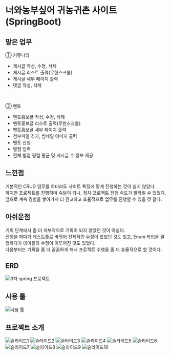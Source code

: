 # 너와농부싶어 귀농귀촌 사이트(SpringBoot)

## 맡은 업무
① 커뮤니티
  - 게시글 작성, 수정, 삭제
  - 게시글 리스트 출력(무한스크롤)
  - 게시글 세부 페이지 출력
  - 댓글 작성, 삭제
  <br>
  
② 멘토
  - 멘토홍보글 작성, 수정, 삭제
  - 멘토홍보글 리스트 출력(무한스크롤)
  - 멘토홍보글 세부 페이지 출력
  - 첨부파일 추가, 썸네일 이미지 출력
  - 멘토 신청
  - 별점 입력
  - 전체 별점 평점 평균 및 게시글 수 정보 제공
  
  
## 느낀점
기본적인 CRUD 업무를 하더라도 사이트 특징에 맞게 진행하는 것이 쉽지 않았다. <br>
하지만 프로젝트를 진행하며 숙달이 되니, 점차 프로젝트 진행 속도가 빨라질 수 있었다. <br>
앞으로 계속 경험을 쌓아가서 더 견고하고 효율적으로 업무를 진행할 수 있을 것 같다.
  

## 아쉬운점
기획 단계에서 좀 더 세부적으로 기획이 되지 않았던 것이 아쉽다. <br>
진행을 하다가 레스트풀로 바뀌어 전체적인 수정이 있었던 것도 있고, Enum 타입을 결정하다가 테이블의 수정이 이루어진 것도 있었다. <br>
다음부터는 기획을 좀 더 꼼꼼하게 해서 프로젝트 수행을 좀 더 효율적으로 할 것이다.

## ERD
![3차 spring 프로젝트](https://raw.githubusercontent.com/ssw4688/springProject/3e2be2d18d5e9fc3cff2cdf971ec670249df8909/ERD-001%20(3).png)

## 사용 툴
![사용 툴](https://raw.githubusercontent.com/ssw4688/springProject/master/%EC%82%AC%EC%9A%A9%ED%88%B4.png)

## 프로젝트 소개
![슬라이드1](https://raw.githubusercontent.com/ssw4688/springProject/master/%EB%84%88%EC%99%80%EB%86%8D%EB%B6%80%EC%8B%B6%EC%96%B4-001%20(2).png)
![슬라이드2](https://raw.githubusercontent.com/ssw4688/springProject/master/%EB%A1%9C%EC%A7%81%ED%94%84%EB%A1%9C%EC%84%B8%EC%8A%A4-001%20(4).png)
![슬라이드3](https://raw.githubusercontent.com/ssw4688/springProject/master/%EB%A1%9C%EC%A7%81%ED%94%84%EB%A1%9C%EC%84%B8%EC%8A%A4-001%20(5).png)
![슬라이드4](https://raw.githubusercontent.com/ssw4688/springProject/master/%EB%84%88%EC%99%80%EB%86%8D%EB%B6%80%EC%8B%B6%EC%96%B4-001%20(6).png)
![슬라이드5](https://raw.githubusercontent.com/ssw4688/springProject/master/%EB%84%88%EC%99%80%EB%86%8D%EB%B6%80%EC%8B%B6%EC%96%B4-001%20(7).png)
![슬라이드6](https://raw.githubusercontent.com/ssw4688/springProject/master/%EB%84%88%EC%99%80%EB%86%8D%EB%B6%80%EC%8B%B6%EC%96%B4-001%20(8).png)
![슬라이드7](https://raw.githubusercontent.com/ssw4688/springProject/master/%EB%84%88%EC%99%80%EB%86%8D%EB%B6%80%EC%8B%B6%EC%96%B4-001%20(9).png)
![슬라이드8](https://raw.githubusercontent.com/ssw4688/springProject/master/%EB%84%88%EC%99%80%EB%86%8D%EB%B6%80%EC%8B%B6%EC%96%B4-001%20(10).png)
![슬라이드9](https://raw.githubusercontent.com/ssw4688/springProject/master/%EB%84%88%EC%99%80%EB%86%8D%EB%B6%80%EC%8B%B6%EC%96%B4-001%20(11).png)
![슬라이드10](https://raw.githubusercontent.com/ssw4688/springProject/master/%EB%84%88%EC%99%80%EB%86%8D%EB%B6%80%EC%8B%B6%EC%96%B4-001%20(12).png)
